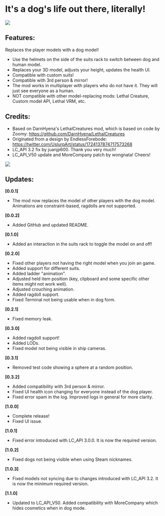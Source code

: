 
# It's a dog's life out there, literally!

![](https://imgur.com/gA6h0Qf.png)

## Features:
Replaces the player models with a dog model!
- Use the helmets on the side of the suits rack to switch between dog and human model.
- Replaces your 3D model, adjusts your height, updates the health UI.
- Compatible with custom suits!
- Compatible with 3rd person & mirror!
- The mod works in multiplayer with players who do not have it. They will just see everyone as a human.
- NOT compatible with other model-replacing mods: Lethal Creature, Custom model API, Lethal VRM, etc.

## Credits:
- Based on DarnHyena's LethalCreatures mod, which is based on code by Zoomy: https://github.com/DarnHyena/LethalCreatures
- Originated from a design by EndlessForebode: https://twitter.com/UslurpArt/status/1724137874717573268
- LC_API 3.2 fix by juanjp600. Thank you very much!
- LC_API_V50 update and MoreCompany patch by wongnata! Cheers!

![](https://pbs.twimg.com/media/F-1eD_IWYAAwKmh.jpg)

## Updates:
**[0.0.1]**  
- The mod now replaces the model of other players with the dog model. Animations are constraint-based, ragdolls are not supported.

**[0.0.2]**  
- Added GitHub and updated README.

**[0.1.0]**  
- Added an interaction in the suits rack to toggle the model on and off!

**[0.2.0]**  
- Fixed other players not having the right model when you join an game.
- Added support for different suits.
- Added ladder "animation".
- Adjusted held item position (key, clipboard and some specific other items might not work well).
- Adjusted crouching animation.
- Added ragdoll support.
- Fixed Terminal not being usable when in dog form.

**[0.2.1]** 
- Fixed memory leak.

**[0.3.0]** 
- Added ragdoll support!
- Added LODs.
- Fixed model not being visible in ship cameras.

**[0.3.1]** 
- Removed test code showing a sphere at a random position.

**[0.3.2]**
- Added compatibility with 3rd person & mirror.
- Fixed UI health icon changing for everyone instead of the dog player.
- Fixed error spam in the log. Improved logs in general for more clarity.

**[1.0.0]**
- Complete release!
- Fixed UI issue.

**[1.0.1]**
- Fixed error introduced with LC_API 3.0.0. It is now the required version.

**[1.0.2]**
- Fixed dogs not being visible when using Steam nicknames.

**[1.0.3]**
- Fixed models not syncing due to changes introduced with LC_API 3.2. It is now the minimum required version.

**[1.1.0]**
- Updated to LC_API_V50. Added compatibility with MoreCompany which hides cosmetics when in dog mode.
